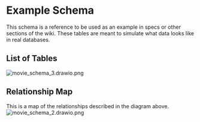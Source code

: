# Example Schema

This schema is a reference to be used as an example in specs or other sections of the wiki. These tables are meant to simulate what data looks like in real databases.

## List of Tables
![movie_schema_3.drawio.png](/assets/product/specs/example-schema/movie_schema_3.drawio.png)

## Relationship Map
This is a map of the relationships described in the diagram above.
![movie_schema_2.drawio.png](/assets/product/specs/example-schema/movie_schema_2.drawio.png)